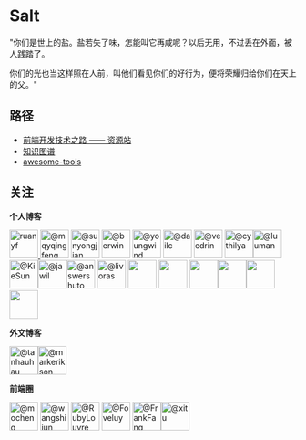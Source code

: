 # Salt

"你们是世上的盐。盐若失了味，怎能叫它再咸呢？以后无用，不过丢在外面，被人践踏了。

你们的光也当这样照在人前，叫他们看见你们的好行为，便将荣耀归给你们在天上的父。"

## 路径

- [前端开发技术之路 —— 资源站](https://github.com/yanyue404/blog/issues/100)
- [知识图谱](https://github.com/yanyue404/blog/issues/85)
- [awesome-tools](https://github.com/yanyue404/awesome-tools)

## 关注

**个人博客**

[<img class="avatar ghh-user-x tooltipstered" height="50" width="50" alt="ruanyf" src="https://avatars1.githubusercontent.com/u/905434?s=88&v=4" style="box-shadow: transparent 0px 0px;"> ](http://www.ruanyifeng.com/blog/archives.html) [<img class="avatar ghh-user-x tooltipstered" height="50" width="50" alt="@mqyqingfeng" src="https://avatars1.githubusercontent.com/u/11458263?s=88&amp;v=4" style="box-shadow: transparent 0px 0px;">](https://github.com/mqyqingfeng/Blog)
[<img class="avatar ghh-user-x tooltipstered" height="50" width="50" alt="@sunyongjian" src="https://avatars0.githubusercontent.com/u/18378034?s=88&amp;v=4" style="box-shadow: transparent 0px 0px;">](https://github.com/sunyongjian/blog) [<img class="avatar ghh-user-x tooltipstered" height="50" width="50" alt="@berwin" src="https://avatars2.githubusercontent.com/u/3739368?s=88&amp;v=4" style="box-shadow: transparent 0px 0px;">](https://github.com/berwin/Blog)
[<img class="avatar ghh-user-x tooltipstered" height="50" width="50" alt="@youngwind" src="https://avatars3.githubusercontent.com/u/8401872?s=88&amp;v=4" style="box-shadow: transparent 0px 0px;">](https://github.com/youngwind/blog)
[<img class="avatar ghh-user-x tooltipstered" height="50" width="50" alt="@dailc" src="https://avatars0.githubusercontent.com/u/6134890?s=88&amp;v=4" style="box-shadow: transparent 0px 0px;">](https://dailc.github.io/blog/archive.html) [<img class="avatar ghh-user-x tooltipstered" height="50" width="50" alt="@veedrin" src="https://avatars2.githubusercontent.com/u/30197905?s=88&amp;v=4" style="box-shadow: transparent 0px 0px;">](https://matiji.cn/)
[<img class="avatar ghh-user-x tooltipstered" height="50" width="50" alt="@cythilya" src="https://avatars0.githubusercontent.com/u/3736018?s=88&amp;v=4" style="box-shadow: transparent 0px 0px;">](https://cythilya.github.io/archieve/)[<img class="avatar ghh-user-x tooltipstered" height="50" width="50" alt="@luuman" src="https://avatars2.githubusercontent.com/u/10662852?s=88&amp;v=4" style="box-shadow: transparent 0px 0px;">](https://blog.luuman.club/archives/)
[<img class="avatar ghh-user-x tooltipstered" height="50" width="50" alt="@KieSun" src="https://avatars2.githubusercontent.com/u/11811888?s=88&amp;v=4" style="box-shadow: transparent 0px 0px;">](https://github.com/KieSun/Dream)[<img class="avatar ghh-user-x tooltipstered" height="50" width="50" alt="@jawil" src="https://avatars1.githubusercontent.com/u/16515708?s=88&amp;v=4" style="box-shadow: transparent 0px 0px;">](https://github.com/jawil/blog)[<img class="avatar ghh-user-x tooltipstered" height="50" width="50" alt="@answershuto" src="https://avatars2.githubusercontent.com/u/17812136?s=88&amp;v=4" style="box-shadow: transparent 0px 0px;">](https://github.com/answershuto/Blog/) [<img class="avatar" height="50" width="50" alt="@livoras" src="https://avatars0.githubusercontent.com/u/6436132?s=88&amp;v=4">](https://github.com/livoras/blog) [<img alt="" width="50" height="50" class="avatar width-full height-full rounded-2" src="https://avatars2.githubusercontent.com/u/12526493?s=460&amp;v=4">](https://github.com/brickspert/blog) [<img alt="" width="50" height="50" class="avatar width-full height-full avatar-before-user-status" src="https://avatars2.githubusercontent.com/u/13267437?s=460&amp;v=4">](https://github.com/hujiulong/blog) [<img alt="" width="50" height="50" class="avatar width-full height-full rounded-2" src="https://avatars1.githubusercontent.com/u/28055600?s=460&amp;v=4">](https://github.com/fengshi123/blog)[<img alt="" width="50" height="50" class="avatar width-full height-full rounded-2" src="https://avatars2.githubusercontent.com/u/52817889?s=460&amp;v=4">](https://github.com/koala-coding/goodBlog)[<img alt="" width="50" height="50" class="avatar width-full height-full rounded-2" src="https://avatars0.githubusercontent.com/u/1953892?s=460&amp;v=4">](https://github.com/hujiulong/blog) [<img alt="" width="50" height="50" class="avatar width-full height-full rounded-2" src="https://avatars1.githubusercontent.com/u/496048?s=460&amp;v=4">](https://www.zhangxinxu.com)

**外文博客**

[<img class="avatar ghh-user-x tooltipstered" height="50" width="50" alt="@tanhauhau" src="https://avatars2.githubusercontent.com/u/2338632?s=88&amp;v=4" style="box-shadow: transparent 0px 0px;">](https://lihautan.com/blogs/)[<img class="avatar ghh-user-x tooltipstered" height="50" width="50" alt="@markerikson" src="https://avatars3.githubusercontent.com/u/1128784?s=88&amp;v=4" style="box-shadow: transparent 0px 0px;">](https://blog.isquaredsoftware.com/)

**前端圈**

[<img class="avatar ghh-user-x tooltipstered" height="50" width="50" alt="@mocheng" src="https://avatars3.githubusercontent.com/u/239291?s=88&amp;v=4" style="box-shadow: transparent 0px 0px;">](https://github.com/mocheng)
[<img class="avatar ghh-user-x tooltipstered" height="50" width="50" alt="@wangshijun" src="https://avatars1.githubusercontent.com/u/719985?s=88&amp;v=4" style="box-shadow: transparent 0px 0px;">](https://github.com/wangshijun)
[<img class="avatar ghh-user-x tooltipstered" height="50" width="50" alt="@RubyLouvre" src="https://avatars2.githubusercontent.com/u/190846?s=88&amp;v=4" style="box-shadow: transparent 0px 0px;">](https://github.com/RubyLouvre)
[<img class="avatar ghh-user-x tooltipstered" height="50" width="50" alt="@Foveluy" src="https://avatars1.githubusercontent.com/u/16814336?s=88&amp;v=4" style="box-shadow: transparent 0px 0px;">](https://github.com/Foveluy)
[<img class="avatar ghh-user-x tooltipstered" height="50" width="50" alt="@FrankFang" src="https://avatars1.githubusercontent.com/u/839559?s=88&amp;v=4" style="box-shadow: transparent 0px 0px;">](https://github.com/FrankFang)[<img itemprop="image" class="TableObject-item avatar flex-shrink-0" src="https://avatars3.githubusercontent.com/u/10482599?s=200&amp;v=4" width="50" height="50" alt="@xitu">](https://github.com/xitu/gold-miner)
